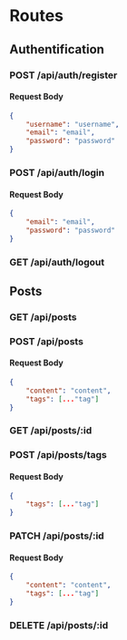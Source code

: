 # Routes 

## Authentification

### POST /api/auth/register

#### Request Body
```json
{
    "username": "username",
    "email": "email",
    "password": "password"
}
```

### POST /api/auth/login

#### Request Body
```json
{
    "email": "email",
    "password": "password"
}
```

### GET /api/auth/logout

## Posts

### GET /api/posts

### POST /api/posts

#### Request Body
```json
{
    "content": "content",
    "tags": [..."tag"]
}
```

### GET /api/posts/:id

### POST /api/posts/tags

#### Request Body
```json
{
    "tags": [..."tag"]
}
```

### PATCH /api/posts/:id

#### Request Body
```json
{
    "content": "content",
    "tags": [..."tag"]
}
```

### DELETE /api/posts/:id
